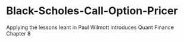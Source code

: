 # Black-Scholes-Call-Option-Pricer
Applying the lessons leant in Paul Wilmott introduces Quant Finance Chapter 8
